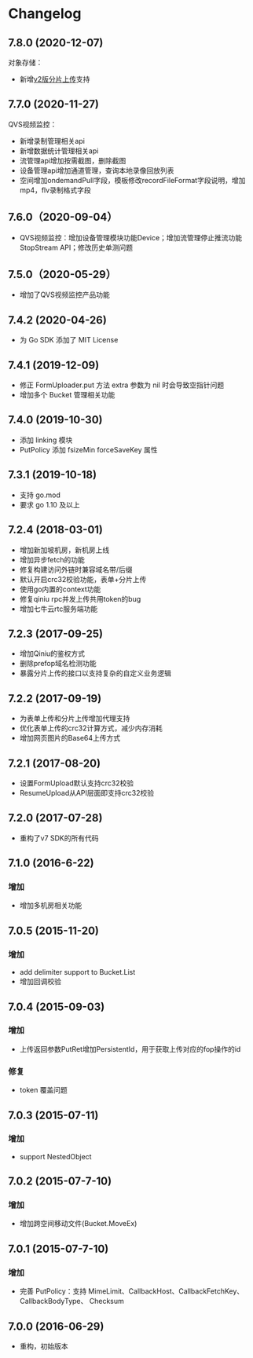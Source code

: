 # Changelog

## 7.8.0 (2020-12-07)
对象存储：
* 新增[v2版分片上传](https://developer.qiniu.com/kodo/api/6364/multipartupload-interface)支持

## 7.7.0 (2020-11-27)
QVS视频监控：
* 新增录制管理相关api
* 新增数据统计管理相关api
* 流管理api增加按需截图，删除截图
* 设备管理api增加通道管理，查询本地录像回放列表
* 空间增加ondemandPull字段，模板修改recordFileFormat字段说明，增加mp4，flv录制格式字段

## 7.6.0（2020-09-04）
* QVS视频监控：增加设备管理模块功能Device；增加流管理停止推流功能StopStream API；修改历史单测问题

## 7.5.0（2020-05-29）
* 增加了QVS视频监控产品功能

## 7.4.2 (2020-04-26)
* 为 Go SDK 添加了 MIT License

## 7.4.1 (2019-12-09)
* 修正 FormUploader.put 方法 extra 参数为 nil 时会导致空指针问题
* 增加多个 Bucket 管理相关功能

## 7.4.0 (2019-10-30)
* 添加 linking 模块
* PutPolicy 添加 fsizeMin  forceSaveKey 属性

## 7.3.1 (2019-10-18)
* 支持 go.mod
* 要求 go 1.10 及以上

## 7.2.4 (2018-03-01)
* 增加新加坡机房，新机房上线
* 增加异步fetch的功能
* 修复构建访问外链时兼容域名带/后缀
* 默认开启crc32校验功能，表单+分片上传
* 使用go内置的context功能
* 修复qiniu rpc并发上传共用token的bug
* 增加七牛云rtc服务端功能

## 7.2.3 (2017-09-25)
* 增加Qiniu的鉴权方式
* 删除prefop域名检测功能
* 暴露分片上传的接口以支持复杂的自定义业务逻辑

## 7.2.2 (2017-09-19)
* 为表单上传和分片上传增加代理支持
* 优化表单上传的crc32计算方式，减少内存消耗
* 增加网页图片的Base64上传方式

## 7.2.1 (2017-08-20)
* 设置FormUpload默认支持crc32校验
* ResumeUpload从API层面即支持crc32校验

## 7.2.0 (2017-07-28)
* 重构了v7 SDK的所有代码

## 7.1.0 (2016-6-22)

### 增加
* 增加多机房相关功能

## 7.0.5 (2015-11-20)

### 增加
* add delimiter support to Bucket.List
* 增加回调校验

## 7.0.4 (2015-09-03)

### 增加
* 上传返回参数PutRet增加PersistentId，用于获取上传对应的fop操作的id

### 修复
* token 覆盖问题

## 7.0.3 (2015-07-11)

### 增加
* support NestedObject

## 7.0.2 (2015-07-7-10)

### 增加
* 增加跨空间移动文件(Bucket.MoveEx)

## 7.0.1 (2015-07-7-10)

### 增加
* 完善 PutPolicy：支持 MimeLimit、CallbackHost、CallbackFetchKey、 CallbackBodyType、 Checksum

## 7.0.0 (2016-06-29)

* 重构，初始版本
